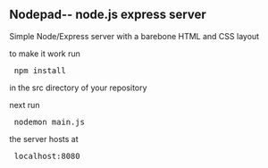 ## Nodepad-- node.js express server
Simple Node/Express server with a barebone HTML and CSS layout

to make it work run
<pre> npm install </pre>
in the src directory of your repository

next run
<pre> nodemon main.js </pre>

the server hosts at
<pre> localhost:8080 </pre>